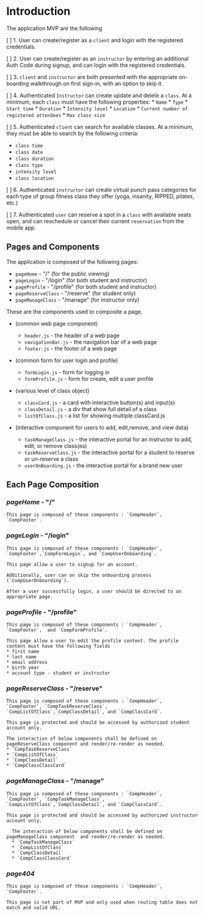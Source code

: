 # Introduction

The application MVP are the following

[ ] 1. User can create/register as a `client` and login with the registered credentials.

[ ] 2. User can create/register as an `instructor` by entering an additional Auth Code during signup, and can login with the registered credentials.

[ ] 3. `client` and `instructor` are both presented with the appropriate on-boarding walkthrough on first sign-in, with an option to skip it.

[ ] 4. Authenticated `Instructor` can create update and delete a `class`. At a minimum, each `class` must have the following properties:
    * `Name`
    * `Type`
    * `Start time`
    * `Duration`
    * `Intensity level`
    * `Location`
    * `Current number of registered attendees`
    * `Max class size`

[ ] 5. Authenticated `client` can search for available classes. At a minimum, they must be able to search by the following criteria:
   * `class time`
   * `class date`
   * `class duration`
   * `class type`
   * `intensity level`
   * `class location`

[ ] 6. Authenticated `instructor` can create virtual punch pass categories for each type of group fitness class they offer (yoga, insanity, RIPPED, pilates, etc.)

[ ] 7. Authenticated `user` can reserve a spot in a `class` with available seats open, and can reschedule or cancel their current `reservation` from the mobile app.

## Pages and Components

The application is composed of the following pages:
 * `pageHome` - "/" (for the public viewing)
 * `pageLogin` - "/login" (for both student and instructor)
 * `pageProfile` - "/profile" (for both student and instructor)
 * `pageReserveClass` - "/reserve" (for student only)
 * `pageManageClass` - "/manage" (for instructor only)

These are the components used to composite a page.
  * (common web page component)
    * `header.js` - the header of a web page
    * `navigationBar.js` - the navigation bar of a web page
    * `footer.js` - the footer of a web page
  
  * (common form for user login and profile)  
    * `formLogin.js` - form for logging in
    * `formProfile.js` - form for create, edit a user profile
  
  * (various level of class object)
    * `classCard.js` - a card with interactive button(s) and input(s)
    * `classDetail.js` - a div that show full detail of a class
    * `listOfClass.js` - a list for showing multiple classCard.js
  
  * (interactive component for users to add, edit,remove, and view data)
    * `taskManageClass.js` - the interactive portal for an instructor to add, edit, or remove class(es)
    * `taskReserveClass.js` - the interactive portal for a student to reserve or un-reserve a class
    * `userOnBoarding.js` - the interactive portal for a brand new user

## Each Page Composition
### *pageHome* - "/"

    This page is composed of these components : `CompHeader`, `CompFooter`.

### *pageLogin* - "/login"

    This page is composed of these components : `CompHeader`, `CompFooter`,`CompFormLogin`, and `CompUserOnboarding`.

    This page allow a user to signup for an account.

    Additionally, user can on skip the onboarding process (`CompUserOnboarding`).

    After a user successfully login, a user should be directed to an appropriate page.

### *pageProfile* - "/profile"

    This page is composed of these components : `CompHeader`, `CompFooter`,  and `CompFormProfile`.

    This page allow a user to edit the profile content. The profile content must have the following fields
    * first name
    * last name
    * email address
    * birth year
    * account type - student or instructor

### *pageReserveClass* - "/reserve"

    This page is composed of these components : `CompHeader`, `CompFooter`, `CompTaskReserveClass`, `CompListOfClass`,`CompClassDetail`, and `CompClassCard`.

    This page is protected and should be accessed by authorized student account only.

    The interaction of below components shall be defined on pageReserveClass component and render/re-render as needed.
    * `CompTaskReserveClass`
    * `CompListOfClass`
    * `CompClassDetail`
    * `CompClassClassCard`

### *pageManageClass* - "/manage"

    This page is composed of these components : `CompHeader`, `CompFooter`, `CompTaskManageClass`, `CompListOfClass`,`CompClassDetail`, and `CompClassCard`.

    This page is protected and should be accessed by authorized instructor account only.

      The interaction of below components shall be defined on pageManageClass component  and render/re-render as needed.
      * `CompTaskManageClass`
      * `CompListOfClass`
      * `CompClassDetail`
      * `CompClassClassCard`
  
### *page404*

    This page is composed of these components : `CompHeader`, `CompFooter`.

    This page is not part of MVP and only used when routing table does not match and valid URL.


